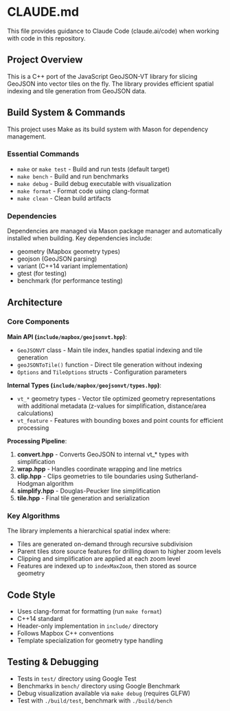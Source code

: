 # CLAUDE.md

This file provides guidance to Claude Code (claude.ai/code) when working with code in this repository.

## Project Overview

This is a C++ port of the JavaScript GeoJSON-VT library for slicing GeoJSON into vector tiles on the fly. The library provides efficient spatial indexing and tile generation from GeoJSON data.

## Build System & Commands

This project uses Make as its build system with Mason for dependency management.

### Essential Commands
- `make` or `make test` - Build and run tests (default target)
- `make bench` - Build and run benchmarks
- `make debug` - Build debug executable with visualization
- `make format` - Format code using clang-format
- `make clean` - Clean build artifacts

### Dependencies
Dependencies are managed via Mason package manager and automatically installed when building. Key dependencies include:
- geometry (Mapbox geometry types)
- geojson (GeoJSON parsing)
- variant (C++14 variant implementation)
- gtest (for testing)
- benchmark (for performance testing)

## Architecture

### Core Components

**Main API (`include/mapbox/geojsonvt.hpp`)**:
- `GeoJSONVT` class - Main tile index, handles spatial indexing and tile generation
- `geoJSONToTile()` function - Direct tile generation without indexing
- `Options` and `TileOptions` structs - Configuration parameters

**Internal Types (`include/mapbox/geojsonvt/types.hpp`)**:
- `vt_*` geometry types - Vector tile optimized geometry representations with additional metadata (z-values for simplification, distance/area calculations)
- `vt_feature` - Features with bounding boxes and point counts for efficient processing

**Processing Pipeline**:
1. **convert.hpp** - Converts GeoJSON to internal vt_* types with simplification
2. **wrap.hpp** - Handles coordinate wrapping and line metrics
3. **clip.hpp** - Clips geometries to tile boundaries using Sutherland-Hodgman algorithm
4. **simplify.hpp** - Douglas-Peucker line simplification
5. **tile.hpp** - Final tile generation and serialization

### Key Algorithms

The library implements a hierarchical spatial index where:
- Tiles are generated on-demand through recursive subdivision
- Parent tiles store source features for drilling down to higher zoom levels
- Clipping and simplification are applied at each zoom level
- Features are indexed up to `indexMaxZoom`, then stored as source geometry

## Code Style

- Uses clang-format for formatting (run `make format`)
- C++14 standard
- Header-only implementation in `include/` directory
- Follows Mapbox C++ conventions
- Template specialization for geometry type handling

## Testing & Debugging

- Tests in `test/` directory using Google Test
- Benchmarks in `bench/` directory using Google Benchmark
- Debug visualization available via `make debug` (requires GLFW)
- Test with `./build/test`, benchmark with `./build/bench`